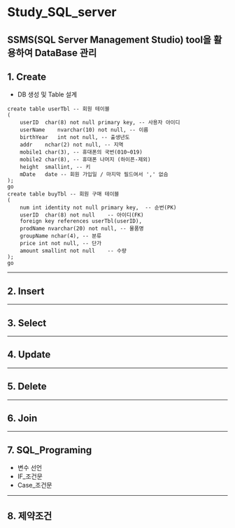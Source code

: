 # Study_SQL_server

SSMS(SQL Server Management Studio) tool을 활용하여 DataBase 관리
--------------------------------------

## 1. Create
* DB 생성 및 Table 설계
```
create table userTbl -- 회원 테이블
(
	userID	char(8) not null primary key, -- 사용자 아이디
	userName	nvarchar(10) not null, -- 이름
	birthYear	int not null, -- 출생년도
	addr	nchar(2) not null, -- 지역
	mobile1	char(3), -- 휴대폰의 국번(010~019)
	mobile2	char(8), -- 휴대폰 나머지 (하이픈-제외)
	height	smallint, -- 키
	mDate	date -- 회원 가입일 / 마지막 필드여서 ',' 없슴
);
go
create table buyTbl -- 회원 구매 테이블
(
	num	int identity not null primary key,	-- 순번(PK)
	userID	char(8)	not null	-- 아이디(FK)
	foreign key references userTbl(userID),
	prodName nvarchar(20) not null,	-- 물품명
	groupName nchar(4),	-- 분류
	price int not null,	-- 단가
	amount smallint not null	-- 수량
);
go
```
---------------------------------------

## 2. Insert

---------------------------------------

## 3. Select

---------------------------------------

## 4. Update

---------------------------------------

## 5. Delete

---------------------------------------

## 6. Join

---------------------------------------
## 7. SQL_Programing

* 변수 선언
* IF_조건문
* Case_조건문

---------------------------------------
## 8. 제약조건
